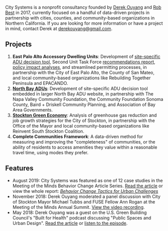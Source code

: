 City Systems is a nonprofit consultancy founded by [Derek Ouyang](https://www.linkedin.com/in/derekouyang/) and [Rob Best](https://www.linkedin.com/in/robbest13/) in 2017, currently focused on a handful of data-driven projects in partnership with cities, counties, and community-based organizations in Northern California. If you are looking for more information or have a project in mind, contact Derek at derekouyang@gmail.com.

## Projects

1. **East Palo Alto Accessory Dwelling Units**: Development of [site-specific ADU decision tool](https://www.epa-adu.org/adu-tool), Second Unit Task Force [recommendations report](https://docs.google.com/document/d/1OpQPVjHTQpIAJmzFVhZnOsLI02dSCMPYVR3-S1Xgpag/edit#heading=h.l7xthtqawfil), [policy impact analyses](epa-adu/planning-analysis), and streamlined permitting processes, in partnership with the City of East Palo Alto, the County of San Mateo, and local community-based organizations like Rebuilding Together Peninsula and EPACANDO.
2. **[North Bay ADUs](https://napasonomaadu.org/can-i-build)**: Development of site-specific ADU decision tool embedded in larger North Bay ADU website, in partnership with The Napa Valley Community Foundation, the Community Foundation Sonoma County, Baird + Driskell Community Planning, and Association of Bay Area Governments.
2. **[Stockton Green Economy](stockton-greeneconomy/introduction)**: Analysis of greenhouse gas reduction and job growth strategies for the City of Stockton, in partnership with the Office of the Mayor and local community-based organizations like Reinvent South Stockton Coalition.
3. **Complete Communities Framework**: A data-driven method for measuring and improving the "completeness" of communities, or the ability of residents to access amenities they value within a reasonable travel time, using modes they prefer.

## Features

- August 2019: City Systems was featured as one of 12 case studies in the Meeting of the Minds Behavior Change Article Series. [Read the article](https://meetingoftheminds.org/behavior-change-case-study-city-systems-affordable-housing-31162) or view the whole report: *[Behavior Change Tactics for Urban Challenges](https://meetingoftheminds.org/behavior-change-report)*
- November 2018: Derek Ouyang moderated a panel discussion with City of Stockton Mayor Michael Tubbs and FUSE Fellow Ann Rogan at the Meeting of the Minds Annual Summit. [View the video recording](https://youtu.be/SdZccmzOBEg).
- May 2018: Derek Ouyang was a guest on the U.S. Green Building Council's "Built for Health" podcast discussing "Public Spaces and Urban Design". [Read the article](https://www.usgbc.org/articles/built-health-talks-about-public-spaces-and-urban-design) or [listen to the episode](https://soundcloud.com/usgbc/built-for-health-public-spaces-and-urban-design).
